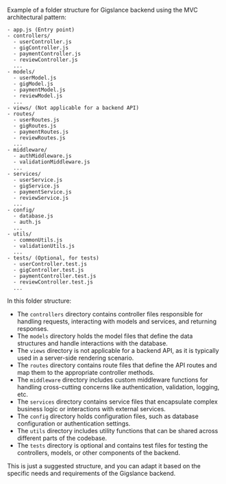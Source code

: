 Example of a folder structure for Gigslance backend using the MVC architectural pattern:

```
- app.js (Entry point)
- controllers/
  - userController.js
  - gigController.js
  - paymentController.js
  - reviewController.js
  ...
- models/
  - userModel.js
  - gigModel.js
  - paymentModel.js
  - reviewModel.js
  ...
- views/ (Not applicable for a backend API)
- routes/
  - userRoutes.js
  - gigRoutes.js
  - paymentRoutes.js
  - reviewRoutes.js
  ...
- middleware/
  - authMiddleware.js
  - validationMiddleware.js
  ...
- services/
  - userService.js
  - gigService.js
  - paymentService.js
  - reviewService.js
  ...
- config/
  - database.js
  - auth.js
  ...
- utils/
  - commonUtils.js
  - validationUtils.js
  ...
- tests/ (Optional, for tests)
  - userController.test.js
  - gigController.test.js
  - paymentController.test.js
  - reviewController.test.js
  ...
```

In this folder structure:

- The `controllers` directory contains controller files responsible for handling requests, interacting with models and services, and returning responses.
- The `models` directory holds the model files that define the data structures and handle interactions with the database.
- The `views` directory is not applicable for a backend API, as it is typically used in a server-side rendering scenario.
- The `routes` directory contains route files that define the API routes and map them to the appropriate controller methods.
- The `middleware` directory includes custom middleware functions for handling cross-cutting concerns like authentication, validation, logging, etc.
- The `services` directory contains service files that encapsulate complex business logic or interactions with external services.
- The `config` directory holds configuration files, such as database configuration or authentication settings.
- The `utils` directory includes utility functions that can be shared across different parts of the codebase.
- The `tests` directory is optional and contains test files for testing the controllers, models, or other components of the backend.

This is just a suggested structure, and you can adapt it based on the specific needs and requirements of the Gigslance backend.